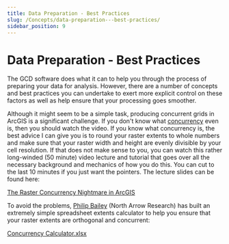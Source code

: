 ```yaml
---
title: Data Preparation - Best Practices
slug: /Concepts/data-preparation---best-practices/
sidebar_position: 9
---
```

# Data Preparation - Best Practices

The GCD software does what it can to help you through the process of preparing your data for analysis. However, there are a number of concepts and best practices you can undertake to exert more explicit control on these factors as well as help ensure that your processing goes smoother.


Although it might seem to be a simple task, producing concurrent grids in ArcGIS is a significant challenge. If you don't know what [concurrency](/gcd-concepts/data-preparation---best-practices/concurrency) even is, then you should watch the video. If you know what concurrency is, the best advice I can give you is to round your raster extents to whole numbers and make sure that your raster width and height are evenly divisible by your cell resolution. If that does not make sense to you, you can watch this rather long-winded (50 minute) video lecture and tutorial that goes over all the necessary background and mechanics of how you do this. You can cut to the last 10 minutes if you just want the pointers. The lecture slides can be found here:

[The Raster Concurrency Nightmare in ArcGIS](http://www.gis.usu.edu/~jwheaton/et_al/GCD/GCD5/GCD_GridConcurrency.pdf)


<YouTubeEmbed videoId="UpiIo8XVEUw" title="Raster Concurrency Nightmare" />

To avoid the problems, [Philip Bailey](http://northarrowresearch.com/people/) (North Arrow Research) has built an extremely simple spreadsheet extents calculator to help you ensure that your raster extents are orthogonal and concurrent:

[Concurrency Calculator.xlsx](https://drive.google.com/file/d/0B3lOFCf10rcrZWxTejZCRDFpQTQ/view?usp=sharing&resourcekey=0-Ck8gDJKMNiRe0-JSOvZ0Lw)
